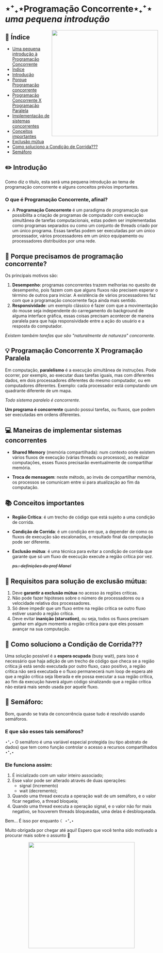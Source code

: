 # ⋆⁺₊⋆Programação Concorrente⋆₊⁺⋆ *uma pequena introdução*

<img src="https://c.tenor.com/r2_RSuOMIwIAAAAC/whisper-of-the-heart-cartoon.gif" width="350" align="right">

## :paperclip: Índice

- [Uma pequena introdução à Programação Concorrente](#⋆⁺₊⋆programação-concorrente⋆₊⁺⋆-uma-pequena-introdução)
- [Índice](#paperclip-índice)
- [Introdução](#pencil2-introdução)
- [Porque Programação concorrente](#thinking-porque-precisamos-de-programação-concorrente)
- [Programação Concorrente X Programação Paralela](#bulb-programação-concorrente-x-programação-paralela)
- [Implementação de sistemas concorrentes](#computer-maneiras-de-implementar-sistemas-concorrentes)
- [Conceitos importantes](#books-conceitos-importantes)
- [Exclusão mútua](#bookmark_tabs-requisitos-para-solução-de-exclusão-mútua)
- [Como soluciono a Condição de Corrida???](#runner-como-soluciono-a-condição-de-corrida)
- [Semáforo](#vertical_traffic_light-semáforo)

## :pencil2: Introdução

Como diz o título, esta será uma pequena introdução ao tema de programação concorrente e alguns conceitos prévios importantes.
### O que é Programação Concorrente, afinal?
- A **Programação Concorrente** é um paradigma de programação que possibilita a criação de programas de computador com execução simultânea de tarefas computacionais, estas podem ser implementadas como programas separados ou como um conjunto de threads criado por um único programa. Essas tarefas podem ser executadas por um único processador, vários processadores em um único equipamento ou processadores distribuídos por uma rede.

## :thinking: Porque precisamos de programação concorrente?

Os principais motivos são:
1. **Desempenho**: programas concorrentes trazem melhorias no quesito de desempenho, pois fazem com que alguns fluxos não precisem esperar o término de outros para iniciar. A existência de vários processadores faz com que a programação concorrente faça ainda mais sentido.
2. **Responsividade**: um exemplo clássico é fazer com que a movimentação do  mouse seja independente do carregamento do background de alguma interface gráfica, essas coisas precisam acontecer de maneira paralela para que haja responsividade entre a ação do usuário e a resposta do computador.

*Existem também tarefas que são "naturalmente de natureza" concorrente.*


## :bulb: Programação Concorrente X Programação Paralela

Em computação, **paralelismo** é a execução simultânea de instruções. Pode ocorrer, por exemplo, ao executar duas tarefas iguais, mas com diferentes dados, em dois processadores diferentes do mesmo computador, ou em computadores diferentes.
Exemplo: cada processador está computando um quadrante diferente de um mapa.

*Todo sistema paralelo é concorrente.*

**Um programa é concorrente** quando possui tarefas, ou fluxos, que podem ser executadas em ordens diferentes.


## :computer: Maneiras de implementar sistemas concorrentes

- **Shared Memory** (memória compartilhada): num contexto onde existem vários fluxos de execução (várias threads ou processos), ao realizar computações, esses fluxos precisarão eventualmente de compartilhar memória.

- **Troca de mensagem**: neste método, ao invés de compartilhar memória, os processos se comunicam entre si para atualização ao fim da computação.


## :books: Conceitos importantes

- **Região Crítica**: é um trecho de código que está sujeito a uma condição de corrida.
- **Condição de Corrida**: é um condição em que, a depender de como os fluxos de execução são escalonados, o resultado final da computação pode ser diferente.
- **Exclusão mútua**: é uma técnica para evitar a condição de corrida que garante que só um fluxo de execução execute a região crítica por vez.

     ~~*ps.: definições do prof Manel*~~


## :bookmark_tabs: Requisitos para solução de exclusão mútua:

1. Deve **garantir a exclusão mútua** no acesso às regiões críticas.
2. Não pode fazer hipóteses sobre o número de processadores ou a velocidade relativa dos processadores.
3. Só deve impedir que um fluxo entre na região crítica se outro fluxo estiver usando a região crítica.
4. Deve evitar **inanição (starvation)**, ou seja, todos os fluxos precisam ganhar em algum momento a região crítica para que eles possam avançar na sua computação.

## :runner: Como soluciono a Condição de Corrida???

Uma solução possível é a **espera ocupada** (busy wait), para isso é necessário que haja adição de um trecho de código que checa se a região crítica já está sendo executada por outro fluxo, caso positivo, a região crítica não será executada e o fluxo permanecerá num loop de espera até que a região crítica seja liberada e ele possa executar a sua região crítica, ao fim da execução haverá algum código sinalizando que a região crítica não estará mais sendo usada por aquele fluxo.

## :vertical_traffic_light: Semáforo:

Bom, quando se trata de concorrência quase tudo é resolvido usando semáforos.

### E que são esses tais semáforos?

⋆⁺₊⋆ O semáforo é uma variável especial protegida (ou tipo abstrato de dados) que tem como função controlar o acesso a recursos compartilhados ⋆⁺₊⋆

### Ele funciona assim:

1. É inicializado com um valor inteiro associado;
2. Esse valor pode ser alterado através de duas operações:
    - signal (incremento)
    - wait (decremento);
3. Quando uma thread executa a operação wait de um semáforo, e o valor ficar negativo, a thread bloqueia;
4. Quando uma thread executa a operação signal, e o valor não for mais negativo, se houverem threads bloqueadas, uma delas é desbloqueada.

Bem... É isso por enquanto ☾ ⋆⁺₊⋆

Muito obrigada por chegar até aqui! Espero que você tenha sido motivado a procurar mais sobre o assunto 💜

<div align="center">
    <img src="https://i.pinimg.com/originals/c5/44/fa/c544fac358589c8374a588cda0a1317c.gif" width="350">
</div>